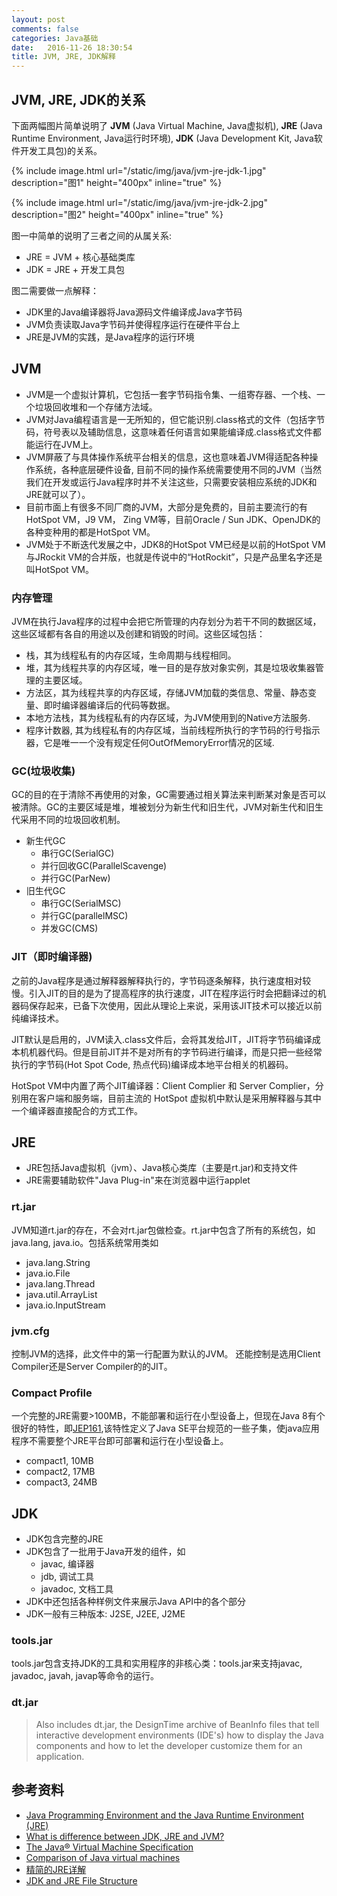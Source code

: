 ```yaml
---
layout: post
comments: false
categories: Java基础
date:   2016-11-26 18:30:54
title: JVM, JRE, JDK解释
---
```


<div id="toc"></div>

## JVM, JRE, JDK的关系

下面两幅图片简单说明了 **JVM** (Java Virtual Machine, Java虚拟机), **JRE** (Java Runtime Environment, Java运行时环境), **JDK** (Java Development Kit, Java软件开发工具包)的关系。

{% include image.html url="/static/img/java/jvm-jre-jdk-1.jpg" description="图1" height="400px" inline="true" %}

{% include image.html url="/static/img/java/jvm-jre-jdk-2.jpg" description="图2" height="400px" inline="true" %}

图一中简单的说明了三者之间的从属关系:
- JRE = JVM + 核心基础类库
- JDK = JRE + 开发工具包

图二需要做一点解释：
- JDK里的Java编译器将Java源码文件编译成Java字节码
- JVM负责读取Java字节码并使得程序运行在硬件平台上
- JRE是JVM的实践，是Java程序的运行环境

## JVM
- JVM是一个虚拟计算机，它包括一套字节码指令集、一组寄存器、一个栈、一个垃圾回收堆和一个存储方法域。
- JVM对Java编程语言是一无所知的，但它能识别.class格式的文件（包括字节码，符号表以及辅助信息，这意味着任何语言如果能编译成.class格式文件都能运行在JVM上。
- JVM屏蔽了与具体操作系统平台相关的信息，这也意味着JVM得适配各种操作系统，各种底层硬件设备, 目前不同的操作系统需要使用不同的JVM（当然我们在开发或运行Java程序时并不关注这些，只需要安装相应系统的JDK和JRE就可以了）。
- 目前市面上有很多不同厂商的JVM，大部分是免费的，目前主要流行的有HotSpot VM，J9 VM， Zing VM等，目前Oracle / Sun JDK、OpenJDK的各种变种用的都是HotSpot VM。
- JVM处于不断迭代发展之中，JDK8的HotSpot VM已经是以前的HotSpot VM与JRockit VM的合并版，也就是传说中的“HotRockit”，只是产品里名字还是叫HotSpot VM。


### 内存管理
JVM在执行Java程序的过程中会把它所管理的内存划分为若干不同的数据区域，这些区域都有各自的用途以及创建和销毁的时间。这些区域包括：
- 栈，其为线程私有的内存区域，生命周期与线程相同。
- 堆，其为线程共享的内存区域，唯一目的是存放对象实例，其是垃圾收集器管理的主要区域。
- 方法区，其为线程共享的内存区域，存储JVM加载的类信息、常量、静态变量、即时编译器编译后的代码等数据。
- 本地方法栈，其为线程私有的内存区域，为JVM使用到的Native方法服务.
- 程序计数器, 其为线程私有的内存区域，当前线程所执行的字节码的行号指示器，它是唯一一个没有规定任何OutOfMemoryError情况的区域.


### GC(垃圾收集)
GC的目的在于清除不再使用的对象，GC需要通过相关算法来判断某对象是否可以被清除。GC的主要区域是堆，堆被划分为新生代和旧生代，JVM对新生代和旧生代采用不同的垃圾回收机制。
- 新生代GC
  - 串行GC(SerialGC)
  - 并行回收GC(ParallelScavenge)
  - 并行GC(ParNew)
- 旧生代GC
  - 串行GC(SerialMSC)
  - 并行GC(parallelMSC)
  - 并发GC(CMS)

### JIT（即时编译器)
之前的Java程序是通过解释器解释执行的，字节码逐条解释，执行速度相对较慢。引入JIT的目的是为了提高程序的执行速度，JIT在程序运行时会把翻译过的机器码保存起来，已备下次使用，因此从理论上来说，采用该JIT技术可以接近以前纯编译技术。

JIT默认是启用的，JVM读入.class文件后，会将其发给JIT，JIT将字节码编译成本机机器代码。但是目前JIT并不是对所有的字节码进行编译，而是只把一些经常执行的字节码(Hot Spot Code, 热点代码)编译成本地平台相关的机器码。

HotSpot VM中内置了两个JIT编译器：Client Complier 和 Server Complier，分别用在客户端和服务端，目前主流的 HotSpot 虚拟机中默认是采用解释器与其中一个编译器直接配合的方式工作。

## JRE
- JRE包括Java虚拟机（jvm）、Java核心类库（主要是rt.jar)和支持文件
- JRE需要辅助软件"Java Plug-in"来在浏览器中运行applet

### rt.jar
JVM知道rt.jar的存在，不会对rt.jar包做检查。rt.jar中包含了所有的系统包，如java.lang, java.io。包括系统常用类如
- java.lang.String
- java.io.File
- java.lang.Thread
- java.util.ArrayList
- java.io.InputStream

### jvm.cfg
控制JVM的选择，此文件中的第一行配置为默认的JVM。
还能控制是选用Client Compiler还是Server Compiler的的JIT。

### Compact Profile
一个完整的JRE需要>100MB，不能部署和运行在小型设备上，但现在Java 8有个很好的特性，即[JEP161](http://openjdk.java.net/jeps/161),该特性定义了Java SE平台规范的一些子集，使java应用程序不需要整个JRE平台即可部署和运行在小型设备上。
- compact1, 10MB
- compact2, 17MB
- compact3, 24MB


## JDK
- JDK包含完整的JRE
- JDK包含了一批用于Java开发的组件，如
  - javac, 编译器
  - jdb, 调试工具
  - javadoc, 文档工具
- JDK中还包括各种样例文件来展示Java API中的各个部分
- JDK一般有三种版本: J2SE, J2EE, J2ME

### tools.jar
tools.jar包含支持JDK的工具和实用程序的非核心类：tools.jar来支持javac, javadoc, javah, javap等命令的运行。

### dt.jar
> Also includes dt.jar, the DesignTime archive of BeanInfo files that tell interactive development environments (IDE's) how to display the Java components and how to let the developer customize them for an application.

## 参考资料
- [Java Programming Environment and the Java Runtime Environment (JRE)](https://docs.oracle.com/cd/E19455-01/806-3461/6jck06gqd/index.html)
- [What is difference between JDK, JRE and JVM?](https://www.quora.com/What-is-difference-between-JDK-JRE-and-JVM)
- [The Java® Virtual Machine Specification](https://docs.oracle.com/javase/specs/jvms/se8/html/)
- [Comparison of Java virtual machines](https://en.wikipedia.org/wiki/Comparison_of_Java_virtual_machines)
- [精简的JRE详解](https://my.oschina.net/benhaile/blog/211804)
- [JDK and JRE File Structure](http://docs.oracle.com/javase/7/docs/technotes/tools/solaris/jdkfiles.html)


<script type="text/javascript">
$(document).ready(function() {
    $('#toc').toc({ listType: 'ul', title: "<i>目录</i>" });
});
</script>
